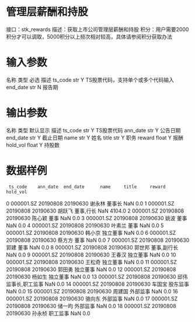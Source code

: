 # 管理层薪酬和持股
接口：stk_rewards
描述：获取上市公司管理层薪酬和持股
积分：用户需要2000积分才可以调取，5000积分以上频次相对较高，具体请参阅积分获取办法

# 输入参数

名称	类型	必选	描述
ts_code	str	Y	TS股票代码，支持单个或多个代码输入
end_date	str	N	报告期


# 输出参数

名称	类型	默认显示	描述
ts_code	str	Y	TS股票代码
ann_date	str	Y	公告日期
end_date	str	Y	截止日期
name	str	Y	姓名
title	str	Y	职务
reward	float	Y	报酬
hold_vol	float	Y	持股数

# 数据样例

     ts_code    ann_date  end_date      name     title     reward  hold_vol
0    000001.SZ  20190808  20190630  谢永林       董事长        NaN       0.0
1    000001.SZ  20190808  20190630  胡跃飞     董事,行长        NaN    4104.0
2    000001.SZ  20190808  20190630  陈心颖        董事        NaN       0.0
3    000001.SZ  20190808  20190630   姚波        董事        NaN       0.0
4    000001.SZ  20190808  20190630  叶素兰        董事        NaN       0.0
5    000001.SZ  20190808  20190630  韩小京      独立董事        NaN       0.0
6    000001.SZ  20190808  20190630  蔡方方        董事        NaN       0.0
7    000001.SZ  20190808  20190630   郭建        董事        NaN       0.0
8    000001.SZ  20190808  20190630  郭世邦    董事,副行长        NaN       0.0
9    000001.SZ  20190808  20190630  王春汉      独立董事        NaN       0.0
10   000001.SZ  20190808  20190630  王松奇      独立董事        NaN       0.0
11   000001.SZ  20190808  20190630  郭田勇      独立董事        NaN       0.0
12   000001.SZ  20190808  20190630  杨如生      独立董事        NaN       0.0
13   000001.SZ  20190808  20190630   邱伟  监事长,职工监事        NaN       0.0
14   000001.SZ  20190808  20190630  车国宝      股东监事        NaN       0.0
15   000001.SZ  20190808  20190630  周建国      外部监事        NaN       0.0
16   000001.SZ  20190808  20190630  骆向东      外部监事        NaN       0.0
17   000001.SZ  20190808  20190630  储一昀      外部监事        NaN       0.0
18   000001.SZ  20190808  20190630  孙永桢      职工监事        NaN       0.0

